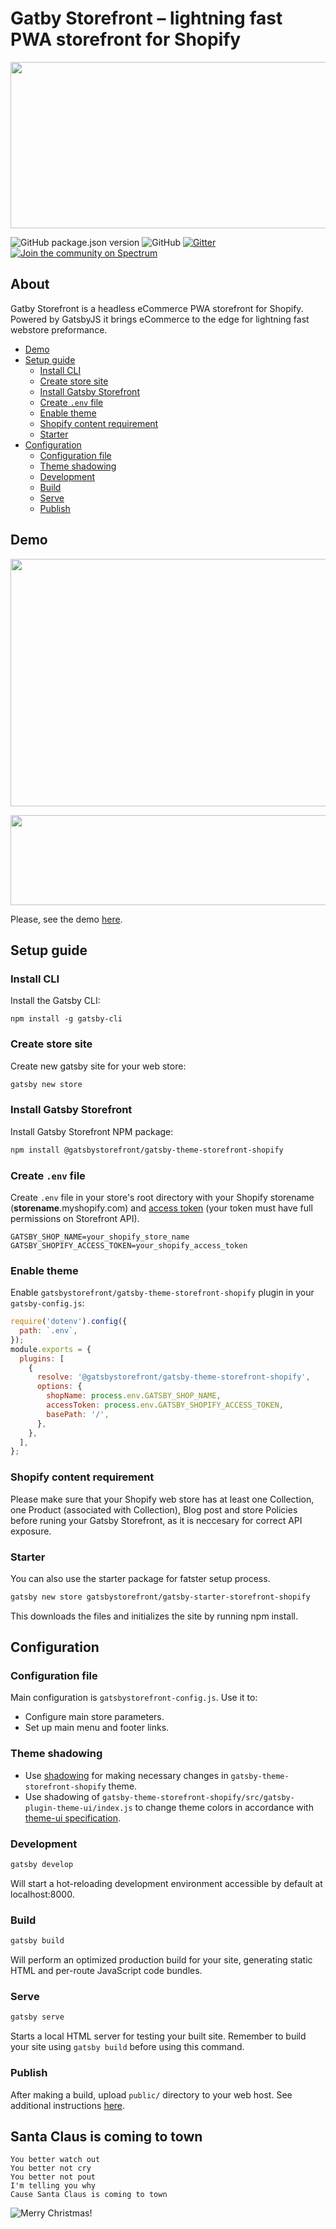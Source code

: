 <p align="center">
  <h1>Gatby Storefront – lightning fast PWA storefront for Shopify</h1>
</p>

<p align="center">
  <img width="644" height="266" src="https://gatsbystorefront-static.now.sh/gatsbystorefront_readme_logo.png">
</p>

![GitHub package.json version](https://img.shields.io/github/package-json/v/gatsbystorefront/gatsby-theme-storefront-shopify)
![GitHub](https://img.shields.io/github/license/gatsbystorefront/gatsby-theme-storefront-shopify?color=green)
[![Gitter](https://badges.gitter.im/GatsbyStorefront/community.svg)](https://gitter.im/GatsbyStorefront/community?utm_source=badge&utm_medium=badge&utm_campaign=pr-badge)[![Join the community on Spectrum](https://img.shields.io/badge/join%20the%20community-on%20spectrum-blue.svg?style=flat-square&colorB=3818E5)](https://spectrum.chat/GatsbyStorefront)

## About

Gatby Storefront is a headless eCommerce PWA storefront for Shopify. Powered by GatsbyJS it brings eCommerce to the edge for lightning fast webstore preformance.

<!-- toc -->

- [Demo](#demo)
- [Setup guide](#setup-guide)
  - [Install CLI](#install-cli)
  - [Create store site](#create-store-site)
  - [Install Gatsby Storefront](#install-gatsby-storefront)
  - [Create `.env` file](#create-env-file)
  - [Enable theme](#enable-theme)
  - [Shopify content requirement](#shopify-content-requirement)
  - [Starter](#starter)
- [Configuration](#configuration)
  - [Configuration file](#configuration-file)
  - [Theme shadowing](#theme-shadowing)
  - [Development](#development)
  - [Build](#build)
  - [Serve](#serve)
  - [Publish](#publish)

## Demo

<p align="center">
  <img width="640" height="396" src="https://gatsbystorefront-static.now.sh/gatsbystorefront-demogif-low.webp">
</p>

<p align="center">
  <img width="584" height="144" src="https://gatsbystorefront-static.now.sh/gatsbystorefront-lighthouse-test-low.gif">
</p>

Please, see the demo [here](https://demo.gatsbystorefront.com/).

## Setup guide

### Install CLI

Install the Gatsby CLI:

```
npm install -g gatsby-cli
```

### Create store site

Create new gatsby site for your web store:

```sh
gatsby new store
```

### Install Gatsby Storefront

Install Gatsby Storefront NPM package:

```sh
npm install @gatsbystorefront/gatsby-theme-storefront-shopify
```

### Create `.env` file

Create `.env` file in your store's root directory with your Shopify storename (**storename**.myshopify.com) and [access token](https://help.shopify.com/en/api/getting-started/authentication/private-authentication#generate-credentials-from-the-shopify-admin) (your token must have full permissions on Storefront API).

```
GATSBY_SHOP_NAME=your_shopify_store_name
GATSBY_SHOPIFY_ACCESS_TOKEN=your_shopify_access_token
```

### Enable theme

Enable `gatsbystorefront/gatsby-theme-storefront-shopify` plugin in your `gatsby-config.js`:

```js
require('dotenv').config({
  path: `.env`,
});
module.exports = {
  plugins: [
    {
      resolve: '@gatsbystorefront/gatsby-theme-storefront-shopify',
      options: {
        shopName: process.env.GATSBY_SHOP_NAME,
        accessToken: process.env.GATSBY_SHOPIFY_ACCESS_TOKEN,
        basePath: '/',
      },
    },
  ],
};
```

### Shopify content requirement

Please make sure that your Shopify web store has at least one Collection, one Product (associated with Collection), Blog post and store Policies before runing your Gatsby Storefront, as it is neccesary for correct API exposure.

### Starter

You can also use the starter package for fatster setup process.

```sh
gatsby new store gatsbystorefront/gatsby-starter-storefront-shopify
```

This downloads the files and initializes the site by running npm install.

## Configuration

### Configuration file

Main configuration is `gatsbystorefront-config.js`. Use it to:

- Configure main store parameters.
- Set up main menu and footer links.

### Theme shadowing

- Use [shadowing](https://www.gatsbyjs.org/docs/themes/shadowing/) for making necessary changes in `gatsby-theme-storefront-shopify` theme.
- Use shadowing of `gatsby-theme-storefront-shopify/src/gatsby-plugin-theme-ui/index.js` to change theme colors in accordance with [theme-ui specification](https://theme-ui.com/theme-spec).

### Development

```sh
gatsby develop
```

Will start a hot-reloading development environment accessible by default at localhost:8000.

### Build

```sh
gatsby build
```

Will perform an optimized production build for your site, generating static HTML and per-route JavaScript code bundles.

### Serve

```sh
gatsby serve
```

Starts a local HTML server for testing your built site. Remember to build your site using `gatsby build` before using this command.

### Publish

After making a build, upload `public/` directory to your web host. See additional instructions [here](https://www.gatsbyjs.org/docs/deploying-and-hosting/).

## Santa Claus is coming to town

```
You better watch out
You better not cry
You better not pout
I'm telling you why
Cause Santa Claus is coming to town
```

![Merry Christmas!](https://octodex.github.com/images/saint_nictocat.jpg)
